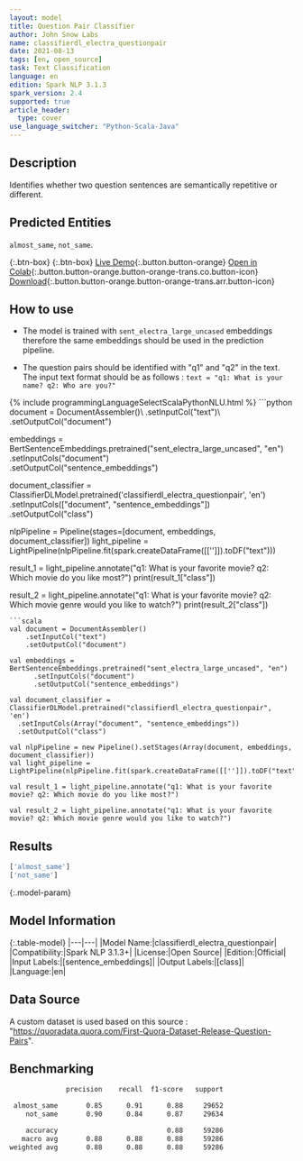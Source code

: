 ```yaml
---
layout: model
title: Question Pair Classifier
author: John Snow Labs
name: classifierdl_electra_questionpair
date: 2021-08-13
tags: [en, open_source]
task: Text Classification
language: en
edition: Spark NLP 3.1.3
spark_version: 2.4
supported: true
article_header:
  type: cover
use_language_switcher: "Python-Scala-Java"
---
```


## Description

Identifies whether two question sentences are semantically repetitive or different.

## Predicted Entities

`almost_same`, `not_same`.

{:.btn-box}
{:.btn-box}
[Live Demo](https://demo.johnsnowlabs.com/public/CLASSIFICATION_QUESTIONPAIR/){:.button.button-orange}
[Open in Colab](https://colab.research.google.com/github/JohnSnowLabs/spark-nlp-workshop/blob/master/tutorials/streamlit_notebooks/CLASSIFICATION_QUESTIONPAIRS.ipynb){:.button.button-orange.button-orange-trans.co.button-icon}
[Download](https://s3.amazonaws.com/auxdata.johnsnowlabs.com/public/models/classifierdl_electra_questionpair_en_3.1.3_2.4_1628840750568.zip){:.button.button-orange.button-orange-trans.arr.button-icon}

## How to use

- The model is trained with `sent_electra_large_uncased` embeddings therefore the same embeddings should be used in the prediction pipeline.

- The question pairs should be identified with "q1" and "q2" in the text. The input text format should be as follows : `text = "q1: What is your name? q2: Who are you?"`

<div class="tabs-box" markdown="1">
{% include programmingLanguageSelectScalaPythonNLU.html %}
```python
document = DocumentAssembler()\
    .setInputCol("text")\
    .setOutputCol("document")

embeddings = BertSentenceEmbeddings.pretrained("sent_electra_large_uncased", "en") \
      .setInputCols("document") \
      .setOutputCol("sentence_embeddings")

document_classifier = ClassifierDLModel.pretrained('classifierdl_electra_questionpair', 'en') \
  .setInputCols(["document", "sentence_embeddings"]) \
  .setOutputCol("class")

nlpPipeline = Pipeline(stages=[document, embeddings, document_classifier])
light_pipeline = LightPipeline(nlpPipeline.fit(spark.createDataFrame([['']]).toDF("text")))

result_1 = light_pipeline.annotate("q1: What is your favorite movie? q2: Which movie do you like most?")
print(result_1["class"])

result_2 = light_pipeline.annotate("q1: What is your favorite movie? q2: Which movie genre would you like to watch?")
print(result_2["class"])
```
```scala
val document = DocumentAssembler()
    .setInputCol("text")
    .setOutputCol("document")

val embeddings = BertSentenceEmbeddings.pretrained("sent_electra_large_uncased", "en")
      .setInputCols("document")
      .setOutputCol("sentence_embeddings")

val document_classifier = ClassifierDLModel.pretrained("classifierdl_electra_questionpair", 'en')
  .setInputCols(Array("document", "sentence_embeddings"))
  .setOutputCol("class")

val nlpPipeline = new Pipeline().setStages(Array(document, embeddings, document_classifier))
val light_pipeline = LightPipeline(nlpPipeline.fit(spark.createDataFrame([['']]).toDF("text")))

val result_1 = light_pipeline.annotate("q1: What is your favorite movie? q2: Which movie do you like most?")

val result_2 = light_pipeline.annotate("q1: What is your favorite movie? q2: Which movie genre would you like to watch?")
```
</div>

## Results

```bash
['almost_same']
['not_same']
```

{:.model-param}
## Model Information

{:.table-model}
|---|---|
|Model Name:|classifierdl_electra_questionpair|
|Compatibility:|Spark NLP 3.1.3+|
|License:|Open Source|
|Edition:|Official|
|Input Labels:|[sentence_embeddings]|
|Output Labels:|[class]|
|Language:|en|

## Data Source

A custom dataset is used based on this source : "https://quoradata.quora.com/First-Quora-Dataset-Release-Question-Pairs".

## Benchmarking

```bash
              precision    recall  f1-score   support

 almost_same       0.85      0.91      0.88     29652
    not_same       0.90      0.84      0.87     29634

    accuracy                           0.88     59286
   macro avg       0.88      0.88      0.88     59286
weighted avg       0.88      0.88      0.88     59286
```
